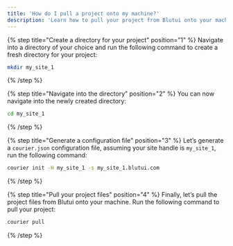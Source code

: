 ```yaml
---
title: 'How do I pull a project onto my machine?'
description: 'Learn how to pull your project from Blutui onto your machine for development.'
---
```


{% step title="Create a directory for your project" position="1" %}
Navigate into a directory of your choice and run the following command to create a fresh directory for your project:

```bash
mkdir my_site_1
```
{% /step %}

{% step title="Navigate into the directory" position="2" %}
You can now navigate into the newly created directory:

```bash
cd my_site_1
```
{% /step %}

{% step title="Generate a configuration file" position="3" %}
Let’s generate a `courier.json` configuration file, assuming your site handle is `my_site_1`, run the following command:

```bash
courier init -H my_site_1 -s my_site_1.blutui.com
```
{% /step %}

{% step title="Pull your project files" position="4" %}
Finally, let’s pull the project files from Blutui onto your machine. Run the following command to pull your project:

```bash
courier pull
```
{% /step %}
